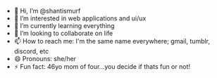- 👋 Hi, I’m @shantismurf
- 👀 I’m interested in web applications and ui/ux
- 🌱 I’m currently learning everything 
- 💞️ I’m looking to collaborate on life
- 📫 How to reach me: I'm the same name everywhere; gmail, tumblr, discord, etc
- 😄 Pronouns: she/her
- ⚡ Fun fact: 46yo mom of four...you decide if thats fun or not!

<!---
shantismurf/shantismurf is a ✨ special ✨ repository because its `README.md` (this file) appears on your GitHub profile.
You can click the Preview link to take a look at your changes.
--->
